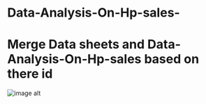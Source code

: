 # Data-Analysis-On-Hp-sales-

# Merge Data sheets and Data-Analysis-On-Hp-sales based on there id 

![image alt]()
